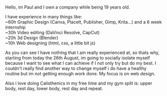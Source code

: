 Hello, im Paul and I own a company while being 19 years old.

I have experience in many things like: <br>
~60h Graphic Design (Canva, PlaceIt, Publisher, Gimp, Krita...) and a 6 week internship <br>
~30h Video editing (DaVinci Resolve, CapCut) <br>
~20h 3d Design (Blender) <br>
~10h Web designing (html, css, a little bit js) <br>

As you can see I have nothing that I am really experienced at, so thats why, 
starting from today the 26th August, im going to socially isolate myself because I want to see what I can achieve if I not only try but do my best.
I couldn't really find another way to change myself i do have a healthy routine but im not getting enough work done.
My focus is on web design.

Also i love doing Calisthenics in my free time and my gym split is:
upper body, rest day, lower body, rest day and repeat.
